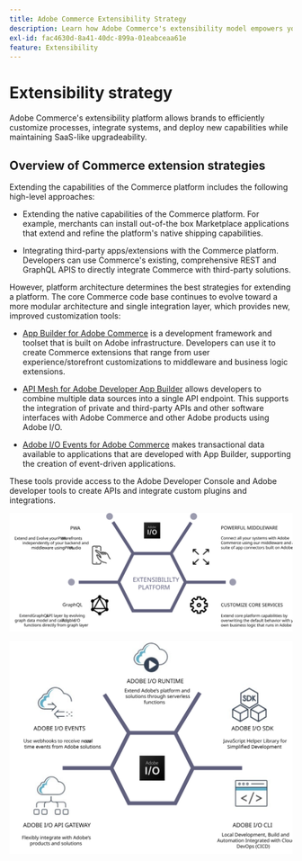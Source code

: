 ```yaml
---
title: Adobe Commerce Extensibility Strategy
description: Learn how Adobe Commerce's extensibility model empowers you to customize your implementation.
exl-id: fac4630d-8a41-40dc-899a-01eabceaa61e
feature: Extensibility
---
```

# Extensibility strategy

Adobe Commerce's extensibility platform allows brands to efficiently customize processes, integrate systems, and deploy new capabilities while maintaining SaaS-like upgradeability.

## Overview of Commerce extension strategies

Extending the capabilities of the Commerce platform includes the following high-level approaches:

*   Extending the native capabilities of the Commerce platform. For example, merchants can install out-of-the box Marketplace applications that extend and refine the platform's native shipping capabilities. 

*   Integrating third-party apps/extensions with the Commerce platform. Developers can use Commerce's existing, comprehensive REST and GraphQL APIS to directly integrate Commerce with third-party solutions. 

However, platform architecture determines the best strategies for extending a platform. The core Commerce code base continues to evolve toward a more modular architecture and single integration layer, which provides new, improved customization tools:

*   [App Builder for Adobe Commerce](https://experienceleague.adobe.com/docs/commerce-learn/tutorials/adobe-developer-app-builder/introduction-to-app-builder.html) is a development framework and toolset that is built on Adobe infrastructure. Developers can use it to create Commerce extensions that range from user experience/storefront customizations to middleware and business logic extensions. 

*   [API Mesh for Adobe Developer App Builder](https://developer.adobe.com/graphql-mesh-gateway/) allows developers to combine multiple data sources into a single API endpoint. This supports the integration of private and third-party APIs and other software interfaces with Adobe Commerce and other Adobe products using Adobe I/O.

*   [Adobe I/O Events for Adobe Commerce](https://developer.adobe.com/commerce/events/get-started/) makes transactional data available to applications that are developed with App Builder, supporting the creation of event-driven applications. 

These tools provide access to the Adobe Developer Console and Adobe developer tools to create APIs and integrate custom plugins and integrations.

![Adobe Commerce extensibility strategy diagram](../../assets/playbooks/extensibility-strategy-1.svg)

![Adobe Commerce extensibility strategy diagram](../../assets/playbooks/extensibility-strategy-2.svg)
